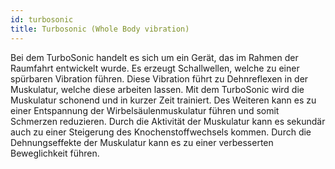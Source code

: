 ```yaml
---
id: turbosonic
title: Turbosonic (Whole Body vibration)
---
```


Bei dem TurboSonic handelt es sich um ein Gerät, das im Rahmen der Raumfahrt entwickelt wurde. Es erzeugt Schallwellen, welche zu einer spürbaren Vibration führen. Diese Vibration führt zu Dehnreflexen in der Muskulatur, welche diese arbeiten lassen. Mit dem TurboSonic wird die Muskulatur schonend und in kurzer Zeit trainiert. Des Weiteren kann es zu einer Entspannung der Wirbelsäulenmuskulatur führen und somit Schmerzen reduzieren. Durch die Aktivität der Muskulatur kann es sekundär auch zu einer Steigerung des Knochenstoffwechsels kommen. Durch die Dehnungseffekte der Muskulatur kann es zu einer verbesserten Beweglichkeit führen.
